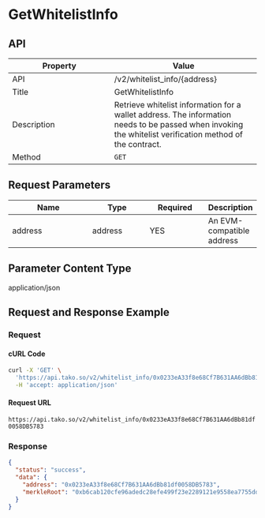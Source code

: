 # GetWhitelistInfo

## API

<table><thead><tr><th width="191">Property</th><th>Value</th></tr></thead><tbody><tr><td>API</td><td>/v2/whitelist_info/{address}</td></tr><tr><td>Title</td><td>GetWhitelistInfo</td></tr><tr><td>Description</td><td>Retrieve whitelist information for a wallet address. The information needs to be passed when invoking the whitelist verification method of the contract.</td></tr><tr><td>Method</td><td><code>GET</code></td></tr></tbody></table>

## Request Parameters

<table><thead><tr><th width="155">Name</th><th width="104">Type</th><th width="106">Required</th><th>Description</th></tr></thead><tbody><tr><td>address</td><td>address</td><td>YES</td><td>An EVM-compatible address</td></tr></tbody></table>

## Parameter Content Type

application/json

## Request and Response Example

### Request

#### cURL Code

```bash
curl -X 'GET' \
  'https://api.tako.so/v2/whitelist_info/0x0233eA33f8e68Cf7B631AA6dBb81df0058DB5783' \
  -H 'accept: application/json'
```

#### Request URL

`https://api.tako.so/v2/whitelist_info/0x0233eA33f8e68Cf7B631AA6dBb81df0058DB5783`

### Response

```json
{
  "status": "success",
  "data": {
    "address": "0x0233eA33f8e68Cf7B631AA6dBb81df0058DB5783",
    "merkleRoot": "0xb6cab120cfe96adedc28efe499f23e2289121e9558ea7755ddbc409768ff1ad4"
  }
}
```
